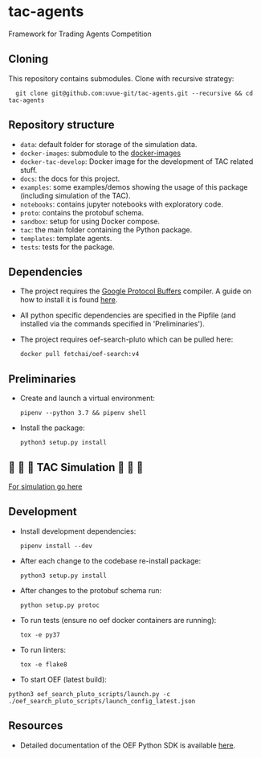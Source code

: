 # tac-agents

Framework for Trading Agents Competition

## Cloning

This repository contains submodules. Clone with recursive strategy:

	  git clone git@github.com:uvue-git/tac-agents.git --recursive && cd tac-agents

## Repository structure

- `data`: default folder for storage of the simulation data.
- `docker-images`: submodule to the [docker-images](https://github.com/uvue-git/docker-images.git)
- `docker-tac-develop`: Docker image for the development of TAC related stuff.  
- `docs`: the docs for this project.
- `examples`: some examples/demos showing the usage of this package (including simulation of the TAC).
- `notebooks`: contains jupyter notebooks with exploratory code.
- `proto`: contains the protobuf schema.
- `sandbox`: setup for using Docker compose.
- `tac`: the main folder containing the Python package.
- `templates`: template agents.
- `tests`: tests for the package.

## Dependencies

- The project requires the [Google Protocol Buffers](https://developers.google.com/protocol-buffers/) compiler. A guide on how to install it is found [here](https://fetchai.github.io/oef-sdk-python/user/install.html#protobuf-compiler).
- All python specific dependencies are specified in the Pipfile (and installed via the commands specified in 'Preliminaries').
- The project requires oef-search-pluto which can be pulled here:
	
	  docker pull fetchai/oef-search:v4

## Preliminaries

- Create and launch a virtual environment:

      pipenv --python 3.7 && pipenv shell

- Install the package:

      python3 setup.py install

## 🤖 🤖 🤖 TAC Simulation 🤖 🤖 🤖 

[For simulation go here](../master/examples/simulation_demo)

## Development

- Install development dependencies:

	  pipenv install --dev

- After each change to the codebase re-install package:

      python3 setup.py install

- After changes to the protobuf schema run:

	  python setup.py protoc

- To run tests (ensure no oef docker containers are running):

      tox -e py37

- To run linters:

      tox -e flake8

- To start OEF (latest build):

```
python3 oef_search_pluto_scripts/launch.py -c ./oef_search_pluto_scripts/launch_config_latest.json
``` 


## Resources

- Detailed documentation of the OEF Python SDK is available [here](https://fetchai.github.io/oef-sdk-python/oef.html).

